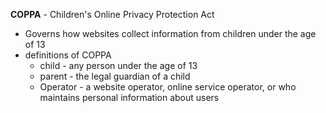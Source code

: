 **COPPA** - Children's Online Privacy Protection Act
- Governs how websites collect information from children under the age of 13
- definitions of COPPA
	- child - any person under the age of 13
	- parent - the legal guardian of a child
	- Operator - a website operator, online service operator, or who maintains personal information about users